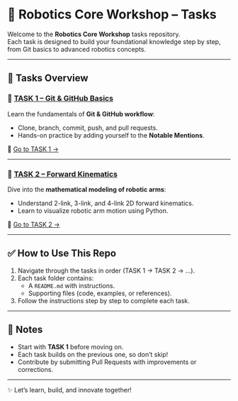 # 🚀 Robotics Core Workshop – Tasks

Welcome to the **Robotics Core Workshop** tasks repository.  
Each task is designed to build your foundational knowledge step by step, from Git basics to advanced robotics concepts.

---

## 📂 Tasks Overview  

### 🔹 [TASK 1 – Git & GitHub Basics](./TACS1/README.md)  
Learn the fundamentals of **Git & GitHub workflow**:  
- Clone, branch, commit, push, and pull requests.  
- Hands-on practice by adding yourself to the **Notable Mentions**.  

📌 [Go to TASK 1 →](./TACS1/README.md)  

---

### 🔹 [TASK 2 – Forward Kinematics](./TACS2/README.md)  
Dive into the **mathematical modeling of robotic arms**:  
- Understand 2-link, 3-link, and 4-link 2D forward kinematics.  
- Learn to visualize robotic arm motion using Python.  

📌 [Go to TASK 2 →](./TACS2/README.md)  

---

## ✅ How to Use This Repo  

1. Navigate through the tasks in order (TASK 1 → TASK 2 → ...).  
2. Each task folder contains:  
   - A `README.md` with instructions.  
   - Supporting files (code, examples, or references).  
3. Follow the instructions step by step to complete each task.  

---

## 📖 Notes  
- Start with **TASK 1** before moving on.  
- Each task builds on the previous one, so don’t skip!  
- Contribute by submitting Pull Requests with improvements or corrections.  

---

✨ Let’s learn, build, and innovate together!






